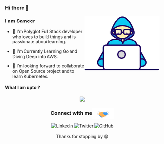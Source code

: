 ### Hi there 👋

<img align="right" src="https://raw.githubusercontent.com/3l-d1abl0/3l-d1abl0/master/Developer.gif"/>

### I am Sameer

- 🔭 I'm Polyglot Full Stack developer who loves to build things and is passionate about learning.

- 🌱 I'm Currently Learning Go and Diving Deep into AWS.

- 👯 I’m looking forward to collaborate on Open Source project and to learn Kubernetes.

#### What I am upto ?

<div align="center">
<img align="center" src="https://wakatime.com/share/@fb674470-bc20-43c7-b5f5-5224325fc4cc/1348f8ea-3f90-47c7-b5c0-51037b05900a.svg" />
</div>

<div align="center">
    <h3 align="center">Connect with me<img align="center" src="https://raw.githubusercontent.com/3l-d1abl0/3l-d1abl0/master/Handshake.gif" height="33px" /></h3> 
</div>

<p align="center">
    
<a href="https://in.linkedin.com/in/sameerbarha">
        <img src="https://img.shields.io/badge/LinkedIn--_.svg?style=social&logo=linkedin" alt="LinkedIn">
</a> 
    
<a href="https://twitter.com/RusticWind">
    <img src="https://img.shields.io/twitter/follow/RusticWind?label=Twitter&style=social" alt="Twitter">
</a> 

<a href="https://github.com/3l-d1abl0">
    <img src="https://img.shields.io/github/followers/3l-d1abl0.svg?label=GitHub&style=social" alt="GitHub">
</a>

<br/>
<br/>
Thanks for stopping by 😁<br/>
</p>
